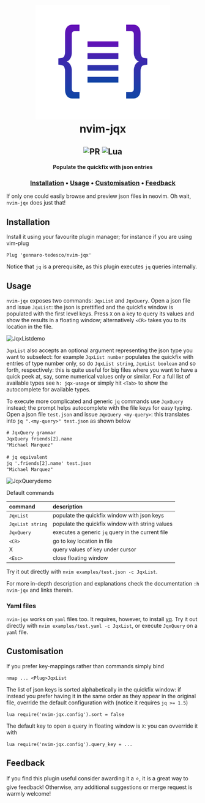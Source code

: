 <h1 align="center">
  <br>
  <img width="350" height="300" src="examples/logo.png">
  <br>
  nvim-jqx
  <br>
</h1>

<h2 align="center">
  <img alt="PR" src="https://img.shields.io/badge/PRs-welcome-brightgreen.svg?style=flat"/>
  <img alt="Lua" src="https://img.shields.io/badge/lua-%232C2D72.svg?&style=flat&logo=lua&logoColor=white"/>
</h2>

<h4 align="center">Populate the quickfix with json entries</h4>

<h3 align="center">
  <a href="#Installation">Installation</a> •
  <a href="#Usage">Usage</a> •
  <a href="#Customisation">Customisation</a> •
  <a href="#Feedback">Feedback</a>
</h3>

If only one could easily browse and preview json files in neovim. Oh wait, `nvim-jqx` does just that!

## Installation
Install it using your favourite plugin manager; for instance if you are using vim-plug
```
Plug 'gennaro-tedesco/nvim-jqx'
```
Notice that `jq` is a prerequisite, as this plugin executes `jq` queries internally.

## Usage
`nvim-jqx` exposes two commands: `JqxList` and `JqxQuery`.
Open a json file and issue `JqxList`: the json is prettified and the quickfix window is populated with the first level keys. Press `X` on a key to query its values and show the results in a floating window; alternatively `<CR>` takes you to its location in the file.

![JqxListdemo](https://user-images.githubusercontent.com/15387611/113495463-4bd24500-94f2-11eb-88b5-64c1ee965886.gif)

`JqxList` also accepts an optional argument representing the json type you want to subselect: for example `JqxList number` populates the quickfix with entries of type number only, so do `JqxList string`, `JqxList boolean` and so forth, respectively: this is quite useful for big files where you want to have a quick peek at, say, some numerical values only or similar. For a full list of available types see `h: jqx-usage` or simply hit `<Tab>` to show the autocomplete for available types.

To execute more complicated and generic `jq` commands use `JqxQuery` instead; the prompt helps autocomplete with the file keys for easy typing. Open a json file `test.json` and issue `JqxQuery <my-query>`: this translates into `jq ".<my-query>" test.json` as shown below

```
# JqxQuery grammar
JqxQuery friends[2].name
"Michael Marquez"

# jq equivalent
jq '.friends[2].name' test.json
"Michael Marquez"
```
![JqxQuerydemo](https://user-images.githubusercontent.com/15387611/113495732-ab7d2000-94f3-11eb-8781-0497771b60a1.gif)

Default commands

| command            | description
|:------------------ |:-------------
|`JqxList`           | populate the quickfix window with json keys
|`JqxList string`    | populate the quickfix window with string values
|`JqxQuery`          | executes a generic `jq` query in the current file
|`<CR>`              | go to key location in file
|X                   | query values of key under cursor
|`<Esc>`             | close floating window

Try it out directly with `nvim examples/test.json -c JqxList`.

For more in-depth description and explanations check the documentation `:h nvim-jqx` and links therein.

### Yaml files
`nvim-jqx` works on `yaml` files too. It requires, however, to install [yq](https://github.com/mikefarah/yq). Try it out directly with `nvim examples/test.yaml -c JqxList`, or execute `JqxQuery` on a `yaml` file.

## Customisation
If you prefer key-mappings rather than commands simply bind
```
nmap ... <Plug>JqxList
```
The list of json keys is sorted alphabetically in the quickfix window: if instead you prefer having it in the same order as they appear in the original file, override the default configuration with (notice it requires `jq >= 1.5`)
```
lua require('nvim-jqx.config').sort = false
```
The default key to open a query in floating window is `X`: you can ovverride it with
```
lua require('nvim-jqx.config').query_key = ...
```

## Feedback
If you find this plugin useful consider awarding it a ⭐, it is a great way to give feedback! Otherwise, any additional suggestions or merge request is warmly welcome!

